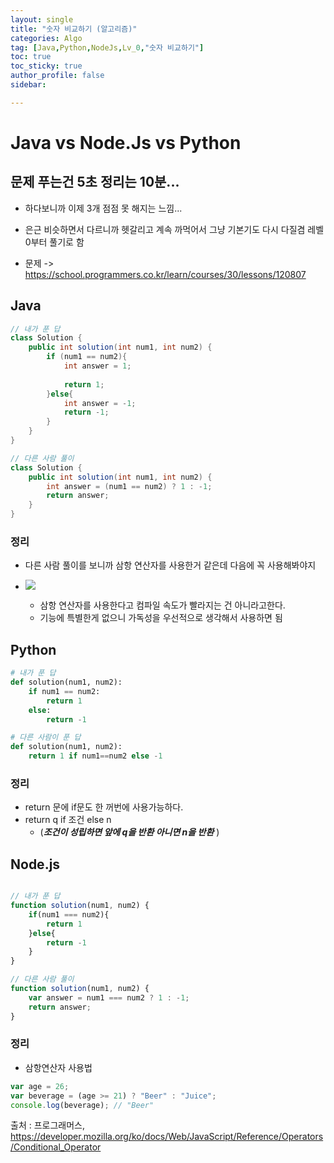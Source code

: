 ```yaml
---
layout: single
title: "숫자 비교하기 (알고리즘)"
categories: Algo
tag: [Java,Python,NodeJs,Lv_0,"숫자 비교하기"]
toc: true
toc_sticky: true
author_profile: false
sidebar:

---
```

# Java vs Node.Js vs Python
## 문제 푸는건 5초 정리는 10분...

- 하다보니까 이제 3개 점점 못 해지는 느낌...
- 은근 비슷하면서 다르니까 헷갈리고 계속 까먹어서 
  그냥 기본기도 다시 다질겸
  레벨 0부터 풀기로 함

- 문제 -> https://school.programmers.co.kr/learn/courses/30/lessons/120807

## Java

```java
// 내가 푼 답
class Solution {
    public int solution(int num1, int num2) {
        if (num1 == num2){
            int answer = 1;
            
            return 1;
        }else{
            int answer = -1;
            return -1;
        }
    }
}

// 다른 사람 풀이 
class Solution {
    public int solution(int num1, int num2) {
        int answer = (num1 == num2) ? 1 : -1;
        return answer;
    }
}

```
### 정리
- 다른 사람 풀이를 보니까 삼항 연산자를 사용한거 같은데 다음에 꼭 사용해봐야지
- ![](https://i.imgur.com/rI2KBkC.png)

	- 삼항 연산자를 사용한다고 컴파일 속도가 빨라지는 건 아니라고한다.
	- 기능에 특별한게 없으니 가독성을 우선적으로 생각해서 사용하면 됨

## Python
```python
# 내가 푼 답
def solution(num1, num2):
    if num1 == num2:
        return 1
    else:
        return -1

# 다른 사람이 푼 답
def solution(num1, num2):
    return 1 if num1==num2 else -1
```
### 정리
- return 문에 if문도 한 꺼번에 사용가능하다.
- return q if 조건 else n  
	- (***조건이 성립하면 앞에 q을 반환 아니면 n을 반환*** ) 

## Node.js

```javascript

// 내가 푼 답
function solution(num1, num2) {
    if(num1 === num2){
        return 1
    }else{
        return -1
    }
}

// 다른 사람 풀이
function solution(num1, num2) {
    var answer = num1 === num2 ? 1 : -1;
    return answer;
}
```
### 정리
- 삼항연산자 사용법
```javascript
var age = 26;
var beverage = (age >= 21) ? "Beer" : "Juice";
console.log(beverage); // "Beer"
```

출처 : 프로그래머스, https://developer.mozilla.org/ko/docs/Web/JavaScript/Reference/Operators/Conditional_Operator
